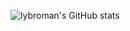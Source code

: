 ![lybroman's GitHub stats](https://github-readme-stats.vercel.app/api?username=lybroman&count_private=true&include_all_commits=true)
